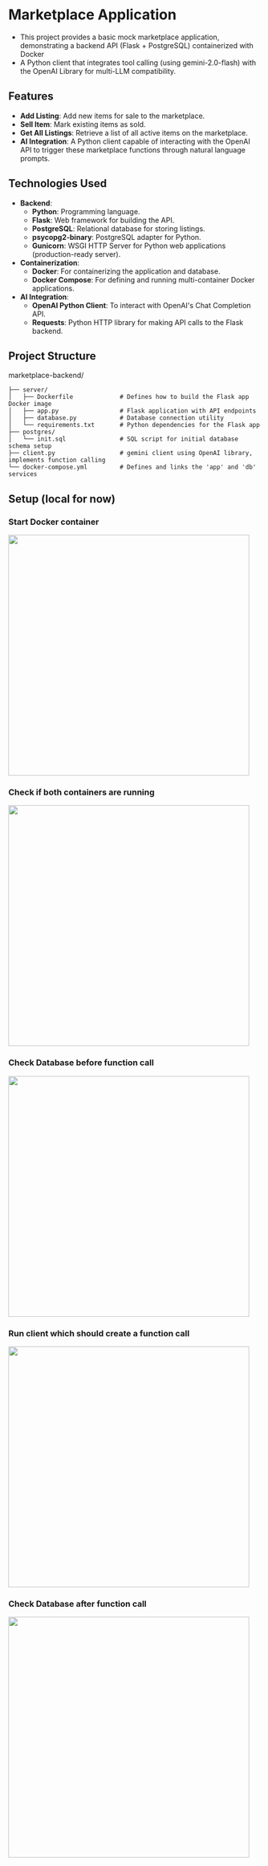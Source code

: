# Marketplace Application

- This project provides a basic mock marketplace application, demonstrating a backend API (Flask + PostgreSQL) containerized with Docker
- A Python client that integrates tool calling (using gemini-2.0-flash) with the OpenAI Library for multi-LLM compatibility.

## Features

* **Add Listing**: Add new items for sale to the marketplace.
* **Sell Item**: Mark existing items as sold.
* **Get All Listings**: Retrieve a list of all active items on the marketplace.
* **AI Integration**: A Python client capable of interacting with the OpenAI API to trigger these marketplace functions through natural language prompts.

## Technologies Used

* **Backend**:
    * **Python**: Programming language.
    * **Flask**: Web framework for building the API.
    * **PostgreSQL**: Relational database for storing listings.
    * **psycopg2-binary**: PostgreSQL adapter for Python.
    * **Gunicorn**: WSGI HTTP Server for Python web applications (production-ready server).
* **Containerization**:
    * **Docker**: For containerizing the application and database.
    * **Docker Compose**: For defining and running multi-container Docker applications.
* **AI Integration**:
    * **OpenAI Python Client**: To interact with OpenAI's Chat Completion API.
    * **Requests**: Python HTTP library for making API calls to the Flask backend.

## Project Structure
marketplace-backend/
```
├── server/
│   ├── Dockerfile             # Defines how to build the Flask app Docker image
│   ├── app.py                 # Flask application with API endpoints
│   ├── database.py            # Database connection utility
│   └── requirements.txt       # Python dependencies for the Flask app
├── postgres/
│   └── init.sql               # SQL script for initial database schema setup
├── client.py                  # gemini client using OpenAI library, implements function calling
└── docker-compose.yml         # Defines and links the 'app' and 'db' services
```
## Setup (local for now)
### Start Docker container
<img src="https://github.com/user-attachments/assets/c0eadcbb-2db3-44ba-9b78-5e58830aa0a5" height="480">

### Check if both containers are running
<img src="https://github.com/user-attachments/assets/af915d6e-73a9-4e04-a9b0-0a1e6e96f240" height="480">

### Check Database before function call
<img src="https://github.com/user-attachments/assets/824760a5-b7fd-47c4-b078-62d05f3d9724" height="480">

### Run client which should create a function call
<img src="https://github.com/user-attachments/assets/70444895-81be-4e60-8547-2e729639433a" height="480">

### Check Database after function call
<img src="https://github.com/user-attachments/assets/fdf9500a-0e1e-4276-8ef3-56fb9360de8d" height="480">









